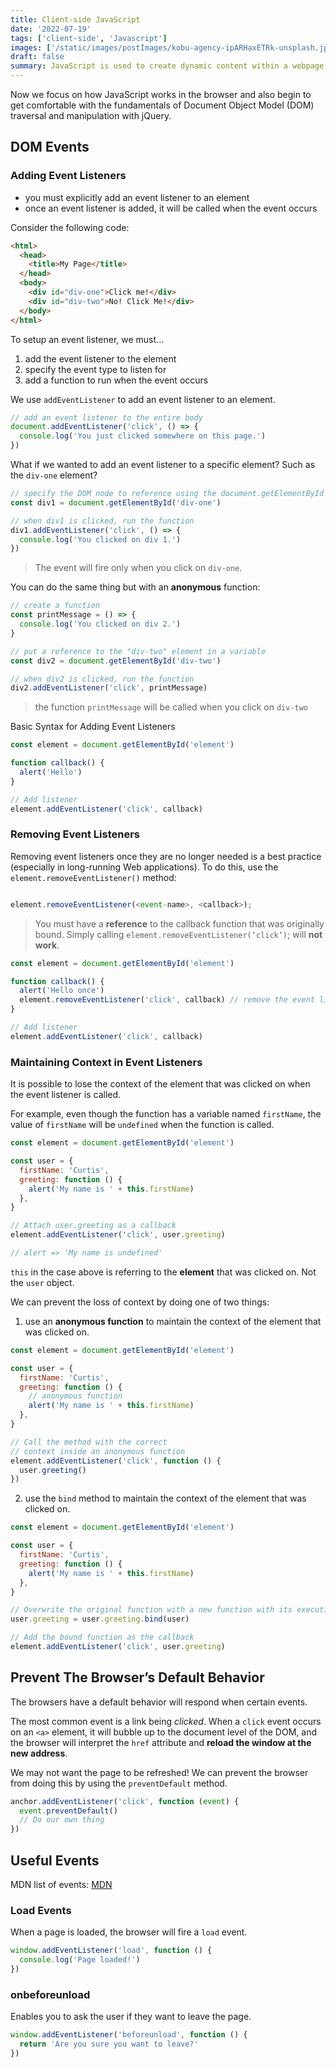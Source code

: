 ```yaml
---
title: Client-side JavaScript
date: '2022-07-19'
tags: ['client-side', 'Javascript']
images: ['/static/images/postImages/kobu-agency-ipARHaxETRk-unsplash.jpg']
draft: false
summary: JavaScript is used to create dynamic content within a webpage. However, client-side JavaScript also deals with user-generated events and interacts with the DOM.
---
```


Now we focus on how JavaScript works in the browser and also begin to get comfortable with the fundamentals of Document Object Model (DOM) traversal and manipulation with jQuery.

## DOM Events

### Adding Event Listeners

- you must explicitly add an event listener to an element
- once an event listener is added, it will be called when the event occurs

Consider the following code:

```html
<html>
  <head>
    <title>My Page</title>
  </head>
  <body>
    <div id="div-one">Click me!</div>
    <div id="div-two">No! Click Me!</div>
  </body>
</html>
```

To setup an event listener, we must...

1. add the event listener to the element
2. specify the event type to listen for
3. add a function to run when the event occurs

We use `addEventListener` to add an event listener to an element.

```js
// add an event listener to the entire body
document.addEventListener('click', () => {
  console.log('You just clicked somewhere on this page.')
})
```

What if we wanted to add an event listener to a specific element? Such as the `div-one` element?

```js
// specify the DOM node to reference using the document.getElementById method and put that reference in a variable
const div1 = document.getElementById('div-one')

// when div1 is clicked, run the function
div1.addEventListener('click', () => {
  console.log('You clicked on div 1.')
})
```

> The event will fire only when you click on `div-one`.

You can do the same thing but with an **anonymous** function:

```js
// create a function
const printMessage = () => {
  console.log('You clicked on div 2.')
}

// put a reference to the "div-two" element in a variable
const div2 = document.getElementById('div-two')

// when div2 is clicked, run the function
div2.addEventListener('click', printMessage)
```

> the function `printMessage` will be called when you click on `div-two`

Basic Syntax for Adding Event Listeners

```js
const element = document.getElementById('element')

function callback() {
  alert('Hello')
}

// Add listener
element.addEventListener('click', callback)
```

### Removing Event Listeners

Removing event listeners once they are no longer needed is a best practice (especially in long-running Web applications). To do this, use the `element.removeEventListener()` method:

```js

element.removeEventListener(<event-name>, <callback>);
```

> You must have a **reference** to the callback function that was originally bound. Simply calling `element.removeEventListener(‘click’)`; will **not work**.

```js
const element = document.getElementById('element')

function callback() {
  alert('Hello once')
  element.removeEventListener('click', callback) // remove the event listener
}

// Add listener
element.addEventListener('click', callback)
```

### Maintaining Context in Event Listeners

It is possible to lose the context of the element that was clicked on when the event listener is called.

For example, even though the function has a variable named `firstName`, the value of `firstName` will be `undefined` when the function is called.

```js
const element = document.getElementById('element')

const user = {
  firstName: 'Curtis',
  greeting: function () {
    alert('My name is ' + this.firstName)
  },
}

// Attach user.greeting as a callback
element.addEventListener('click', user.greeting)

// alert => 'My name is undefined'
```

`this` in the case above is referring to the **element** that was clicked on. Not the `user` object.

We can prevent the loss of context by doing one of two things:

1. use an **anonymous function** to maintain the context of the element that was clicked on.

```js
const element = document.getElementById('element')

const user = {
  firstName: 'Curtis',
  greeting: function () {
    // anonymous function
    alert('My name is ' + this.firstName)
  },
}

// Call the method with the correct
// context inside an anonymous function
element.addEventListener('click', function () {
  user.greeting()
})
```

2. use the `bind` method to maintain the context of the element that was clicked on.

```js
const element = document.getElementById('element')

const user = {
  firstName: 'Curtis',
  greeting: function () {
    alert('My name is ' + this.firstName)
  },
}

// Overwrite the original function with a new function with its execution context 'bound' to the user object
user.greeting = user.greeting.bind(user)

// Add the bound function as the callback
element.addEventListener('click', user.greeting)
```

## Prevent The Browser’s Default Behavior

The browsers have a default behavior will respond when certain events.

The most common event is a link being _clicked_. When a `click` event occurs on an `<a>` element, it will bubble up to the document level of the DOM, and the browser will interpret the `href` attribute and **reload the window at the new address**.

We may not want the page to be refreshed! We can prevent the browser from doing this by using the `preventDefault` method.

```js
anchor.addEventListener('click', function (event) {
  event.preventDefault()
  // Do our own thing
})
```

## Useful Events

MDN list of events: [MDN](https://developer.mozilla.org/en-US/docs/Web/Events)

### Load Events

When a page is loaded, the browser will fire a `load` event.

```js
window.addEventListener('load', function () {
  console.log('Page loaded!')
})
```

### onbeforeunload

Enables you to ask the user if they want to leave the page.

```js
window.addEventListener('beforeunload', function () {
  return 'Are you sure you want to leave?'
})
```
